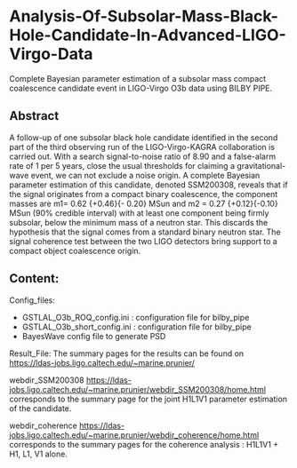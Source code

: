 # Analysis-Of-Subsolar-Mass-Black-Hole-Candidate-In-Advanced-LIGO-Virgo-Data
Complete Bayesian parameter estimation of a subsolar mass compact coalescence candidate event in LIGO-Virgo O3b data using BILBY PIPE. 

## Abstract 

A follow-up of one subsolar black hole candidate identified in the second part of the third observing run of the LIGO-Virgo-KAGRA collaboration is carried out. With a search signal-to-noise ratio of $8.90$ and a false-alarm rate of 1 per 5 years, close the usual thresholds for claiming a gravitational-wave event, we can not exclude a noise origin. A complete Bayesian parameter estimation of this candidate, denoted SSM200308, reveals that if the signal originates from a compact binary coalescence, the component masses are m1= 0.62 {+0.46}{- 0.20} MSun and m2 = 0.27 {+0.12}{-0.10} MSun (90\% credible interval) with at least one component being firmly subsolar, below the minimum mass of a neutron star.  This discards the hypothesis that the signal comes from a standard binary neutron star. The signal coherence test between the two LIGO detectors bring support to a compact object coalescence origin. 

## Content: 

Config_files:
  - GSTLAL_O3b_ROQ_config.ini : configuration file for bilby_pipe
  - GSTLAL_O3b_short_config.ini : configuration file for bilby_pipe
  - BayesWave config file to generate PSD

Result_File: 
The summary pages for the results can be found on https://ldas-jobs.ligo.caltech.edu/~marine.prunier/

webdir_SSM200308 https://ldas-jobs.ligo.caltech.edu/~marine.prunier/webdir_SSM200308/home.html corresponds to the summary page for the joint H1L1V1 parameter estimation of the candidate. 

webdir_coherence https://ldas-jobs.ligo.caltech.edu/~marine.prunier/webdir_coherence/home.html corresponds to the summary pages for the coherence analysis : H1L1V1 + H1, L1, V1 alone. 
    
